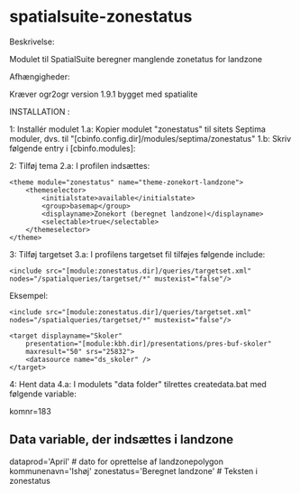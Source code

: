 spatialsuite-zonestatus
=======================

Beskrivelse:

Modulet til SpatialSuite beregner manglende zonetatus for landzone


Afhængigheder:

Kræver ogr2ogr version 1.9.1 bygget med spatialite

INSTALLATION :

1:   Installér modulet
1.a: Kopier modulet "zonestatus" til sitets Septima moduler, dvs. til "[cbinfo.config.dir]/modules/septima/zonestatus"
1.b: Skriv følgende entry i [cbinfo.modules]: <module name="zonestatus" dir="septima/zonestatus"/>

2: Tilføj tema
2.a: I profilen indsættes:

    <theme module="zonestatus" name="theme-zonekort-landzone">
        <themeselector>
            <initialstate>available</initialstate>
            <group>basemap</group>
            <displayname>Zonekort (beregnet landzone)</displayname>
            <selectable>true</selectable>
        </themeselector>
    </theme>

3: Tilføj targetset
3.a: I profilens targetset fil tilføjes følgende include:

    <include src="[module:zonestatus.dir]/queries/targetset.xml" nodes="/spatialqueries/targetset/*" mustexist="false"/>

Eksempel:

 <targetset name="std_soegning" maxresult="500" >

    <include src="[module:zonestatus.dir]/queries/targetset.xml" nodes="/spatialqueries/targetset/*" mustexist="false"/>

	<target displayname="Skoler"
		presentation="[module:kbh.dir]/presentations/pres-buf-skoler"
		maxresult="50" srs="25832">
		<datasource name="ds_skoler" />
	</target>

</targetset>


4: Hent data
4.a: I modulets "data folder" tilrettes createdata.bat  med følgende variable:

komnr=183
## Data variable, der indsættes i landzone
dataprod='April' # dato for oprettelse af landzonepolygon
kommunenavn='Ishøj'
zonestatus='Beregnet landzone' # Teksten i zonestatus